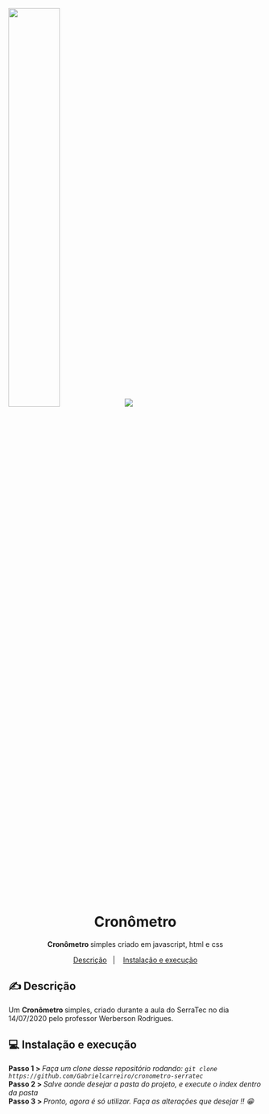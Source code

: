 <img src="https://i.imgur.com/urNRC3w.png" width="45%"> <img src="https://i.imgur.com/wvDqQMd.png"><br>

<h1 align="center"> Cronômetro </h1>
<p align="center"> <strong> Cronômetro </strong> simples criado em javascript, html e css </p>

<p align="center">
  <a href="#-descrição">Descrição</a>&nbsp;&nbsp;&nbsp;|&nbsp;&nbsp;&nbsp;
  <a href="#-instalação-e-execução">Instalação e execução</a>
</p>

## ✍ Descrição

Um <strong> Cronômetro </strong> simples, criado durante a aula do SerraTec no dia 14/07/2020 pelo professor Werberson Rodrigues. 

 ## 💻 Instalação e execução
 
<strong> Passo 1 > </strong> <i> Faça um clone desse repositório rodando: `git clone https://github.com/Gabrielcarreiro/cronometro-serratec`</i><br>
<strong> Passo 2 > </strong> <i> Salve aonde desejar a pasta do projeto, e execute o index dentro da pasta</i><br>
<strong> Passo 3 > </strong> <i> Pronto, agora é só utilizar. Faça as alterações que desejar !! 😁 </i>
